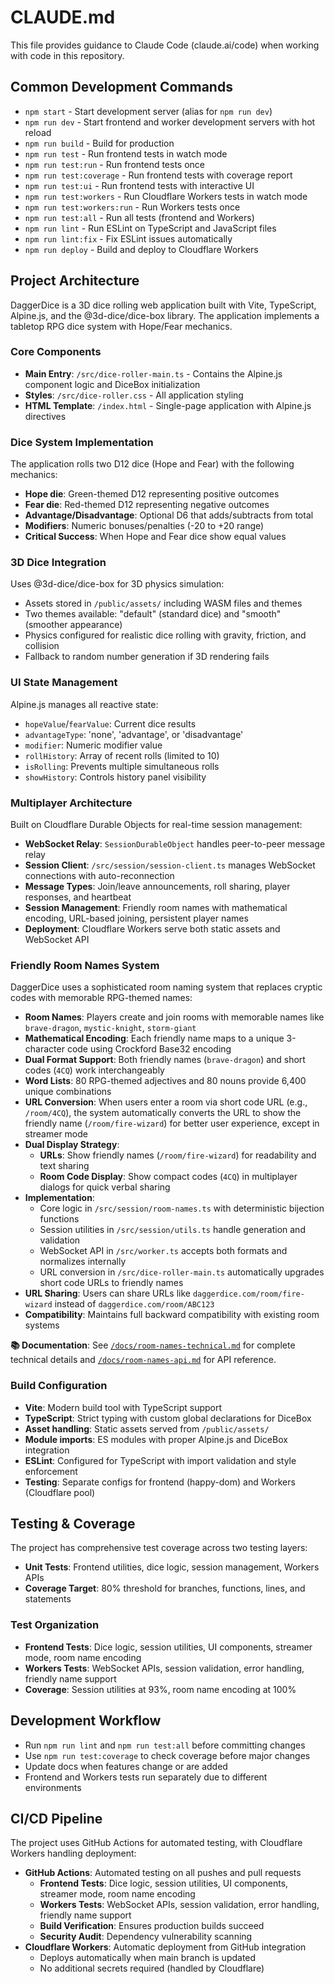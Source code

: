 # CLAUDE.md

This file provides guidance to Claude Code (claude.ai/code) when working with code in this repository.

## Common Development Commands

- `npm start` - Start development server (alias for `npm run dev`)
- `npm run dev` - Start frontend and worker development servers with hot reload
- `npm run build` - Build for production
- `npm run test` - Run frontend tests in watch mode
- `npm run test:run` - Run frontend tests once
- `npm run test:coverage` - Run frontend tests with coverage report
- `npm run test:ui` - Run frontend tests with interactive UI
- `npm run test:workers` - Run Cloudflare Workers tests in watch mode
- `npm run test:workers:run` - Run Workers tests once
- `npm run test:all` - Run all tests (frontend and Workers)
- `npm run lint` - Run ESLint on TypeScript and JavaScript files
- `npm run lint:fix` - Fix ESLint issues automatically
- `npm run deploy` - Build and deploy to Cloudflare Workers

## Project Architecture

DaggerDice is a 3D dice rolling web application built with Vite, TypeScript, Alpine.js, and the @3d-dice/dice-box library. The application implements a tabletop RPG dice system with Hope/Fear mechanics.

### Core Components

- **Main Entry**: `/src/dice-roller-main.ts` - Contains the Alpine.js component logic and DiceBox initialization
- **Styles**: `/src/dice-roller.css` - All application styling
- **HTML Template**: `/index.html` - Single-page application with Alpine.js directives

### Dice System Implementation

The application rolls two D12 dice (Hope and Fear) with the following mechanics:
- **Hope die**: Green-themed D12 representing positive outcomes
- **Fear die**: Red-themed D12 representing negative outcomes  
- **Advantage/Disadvantage**: Optional D6 that adds/subtracts from total
- **Modifiers**: Numeric bonuses/penalties (-20 to +20 range)
- **Critical Success**: When Hope and Fear dice show equal values

### 3D Dice Integration

Uses @3d-dice/dice-box for 3D physics simulation:
- Assets stored in `/public/assets/` including WASM files and themes
- Two themes available: "default" (standard dice) and "smooth" (smoother appearance)
- Physics configured for realistic dice rolling with gravity, friction, and collision
- Fallback to random number generation if 3D rendering fails

### UI State Management

Alpine.js manages all reactive state:
- `hopeValue`/`fearValue`: Current dice results
- `advantageType`: 'none', 'advantage', or 'disadvantage'
- `modifier`: Numeric modifier value
- `rollHistory`: Array of recent rolls (limited to 10)
- `isRolling`: Prevents multiple simultaneous rolls
- `showHistory`: Controls history panel visibility

### Multiplayer Architecture

Built on Cloudflare Durable Objects for real-time session management:
- **WebSocket Relay**: `SessionDurableObject` handles peer-to-peer message relay
- **Session Client**: `/src/session/session-client.ts` manages WebSocket connections with auto-reconnection
- **Message Types**: Join/leave announcements, roll sharing, player responses, and heartbeat
- **Session Management**: Friendly room names with mathematical encoding, URL-based joining, persistent player names
- **Deployment**: Cloudflare Workers serve both static assets and WebSocket API

### Friendly Room Names System

DaggerDice uses a sophisticated room naming system that replaces cryptic codes with memorable RPG-themed names:

- **Room Names**: Players create and join rooms with memorable names like `brave-dragon`, `mystic-knight`, `storm-giant`
- **Mathematical Encoding**: Each friendly name maps to a unique 3-character code using Crockford Base32 encoding
- **Dual Format Support**: Both friendly names (`brave-dragon`) and short codes (`4CQ`) work interchangeably
- **Word Lists**: 80 RPG-themed adjectives and 80 nouns provide 6,400 unique combinations
- **URL Conversion**: When users enter a room via short code URL (e.g., `/room/4CQ`), the system automatically converts the URL to show the friendly name (`/room/fire-wizard`) for better user experience, except in streamer mode
- **Dual Display Strategy**: 
  - **URLs**: Show friendly names (`/room/fire-wizard`) for readability and text sharing
  - **Room Code Display**: Show compact codes (`4CQ`) in multiplayer dialogs for quick verbal sharing
- **Implementation**: 
  - Core logic in `/src/session/room-names.ts` with deterministic bijection functions
  - Session utilities in `/src/session/utils.ts` handle generation and validation
  - WebSocket API in `/src/worker.ts` accepts both formats and normalizes internally
  - URL conversion in `/src/dice-roller-main.ts` automatically upgrades short code URLs to friendly names
- **URL Sharing**: Users can share URLs like `daggerdice.com/room/fire-wizard` instead of `daggerdice.com/room/ABC123`
- **Compatibility**: Maintains full backward compatibility with existing room systems

**📚 Documentation**: See [`/docs/room-names-technical.md`](./docs/room-names-technical.md) for complete technical details and [`/docs/room-names-api.md`](./docs/room-names-api.md) for API reference.

### Build Configuration

- **Vite**: Modern build tool with TypeScript support
- **TypeScript**: Strict typing with custom global declarations for DiceBox
- **Asset handling**: Static assets served from `/public/assets/`
- **Module imports**: ES modules with proper Alpine.js and DiceBox integration
- **ESLint**: Configured for TypeScript with import validation and style enforcement
- **Testing**: Separate configs for frontend (happy-dom) and Workers (Cloudflare pool)

## Testing & Coverage

The project has comprehensive test coverage across two testing layers:
- **Unit Tests**: Frontend utilities, dice logic, session management, Workers APIs
- **Coverage Target**: 80% threshold for branches, functions, lines, and statements

### Test Organization
- **Frontend Tests**: Dice logic, session utilities, UI components, streamer mode, room name encoding
- **Workers Tests**: WebSocket APIs, session validation, error handling, friendly name support
- **Coverage**: Session utilities at 93%, room name encoding at 100%

## Development Workflow

- Run `npm run lint` and `npm run test:all` before committing changes
- Use `npm run test:coverage` to check coverage before major changes
- Update docs when features change or are added
- Frontend and Workers tests run separately due to different environments

## CI/CD Pipeline

The project uses GitHub Actions for automated testing, with Cloudflare Workers handling deployment:

- **GitHub Actions**: Automated testing on all pushes and pull requests
  - **Frontend Tests**: Dice logic, session utilities, UI components, streamer mode, room name encoding
  - **Workers Tests**: WebSocket APIs, session validation, error handling, friendly name support
  - **Build Verification**: Ensures production builds succeed
  - **Security Audit**: Dependency vulnerability scanning
- **Cloudflare Workers**: Automatic deployment from GitHub integration
  - Deploys automatically when main branch is updated
  - No additional secrets required (handled by Cloudflare)
